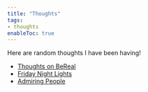 ```yaml
---
title: "Thoughts" 
tags:
- thoughts
enableToc: true
---
```


Here are random thoughts I have been having!
- [Thoughts on BeReal](notes/BeReal.md)
- [Friday Night Lights](notes/fnl.md)
- [Admiring People](notes/admiration.md)